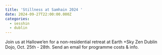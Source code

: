 ```yaml
---
title: 'Stillness at Samhain 2024 '
date: 2024-09-27T22:00:00.000Z
categories:
  - sesshin
  - dublin
---
```


Join us at Hallowe’en for a non-residential retreat at Earth +Sky Zen Dublin Dojo, Oct. 25th - 28th. Send an email for programme costs & info. 
